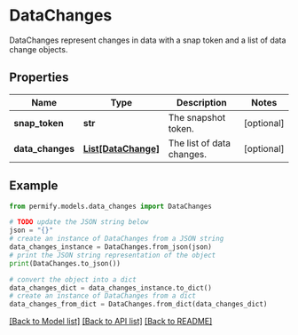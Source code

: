 # DataChanges

DataChanges represent changes in data with a snap token and a list of data change objects.

## Properties

Name | Type | Description | Notes
------------ | ------------- | ------------- | -------------
**snap_token** | **str** | The snapshot token. | [optional] 
**data_changes** | [**List[DataChange]**](DataChange.md) | The list of data changes. | [optional] 

## Example

```python
from permify.models.data_changes import DataChanges

# TODO update the JSON string below
json = "{}"
# create an instance of DataChanges from a JSON string
data_changes_instance = DataChanges.from_json(json)
# print the JSON string representation of the object
print(DataChanges.to_json())

# convert the object into a dict
data_changes_dict = data_changes_instance.to_dict()
# create an instance of DataChanges from a dict
data_changes_from_dict = DataChanges.from_dict(data_changes_dict)
```
[[Back to Model list]](../README.md#documentation-for-models) [[Back to API list]](../README.md#documentation-for-api-endpoints) [[Back to README]](../README.md)


